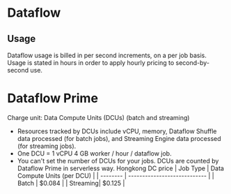 # Dataflow
## Usage
Dataflow usage is billed in per second increments, on a per job basis.
Usage is stated in hours in order to apply hourly pricing to second-by-second use.


# Dataflow Prime
Charge unit: Data Compute Units (DCUs) (batch and streaming)
- Resources tracked by DCUs include vCPU, memory, Dataflow Shuffle data processed (for batch jobs), and Streaming Engine data processed (for streaming jobs).
- One DCU = 1 vCPU 4 GB worker / hour / dataflow job.
- You can't set the number of DCUs for your jobs. DCUs are counted by Dataflow Prime in serverless way. 
Hongkong DC price
| Job Type | Data Compute Units (per DCU) |
| -------- | ---------------------------- |
| Batch    | $0.084                       |
| Streaming| $0.125                       |




